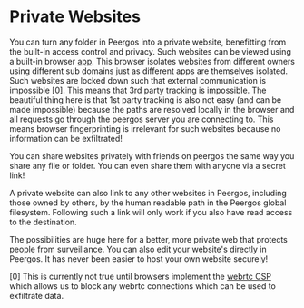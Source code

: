 # Private Websites

You can turn any folder in Peergos into a private website, benefitting from the built-in access control and privacy. Such websites can be viewed using a built-in browser [app](./apps.md). This browser isolates websites from different owners using different sub domains just as different apps are themselves isolated. Such websites are locked down such that external communication is impossible [0]. This means that 3rd party tracking is impossible. The beautiful thing here is that 1st party tracking is also not easy (and can be made impossible) because the paths are resolved locally in the browser and all requests go through the peergos server you are connecting to. This means browser fingerprinting is irrelevant for such websites because no information can be exfiltrated!

You can share websites privately with friends on peergos the same way you share any file or folder. You can even share them with anyone via a secret link!

A private website can also link to any other websites in Peergos, including those owned by others, by the human readable path in the Peergos global filesystem. Following such a link will only work if you also have read access to the destination. 

The possibilities are huge here for a better, more private web that protects people from surveillance. You can also edit your website's directly in Peergos. It has never been easier to host your own website securely!

[0] This is currently not true until browsers implement the [webrtc CSP](https://github.com/w3c/webappsec-csp/issues/92) which allows us to block any webrtc connections which can be used to exfiltrate data. 